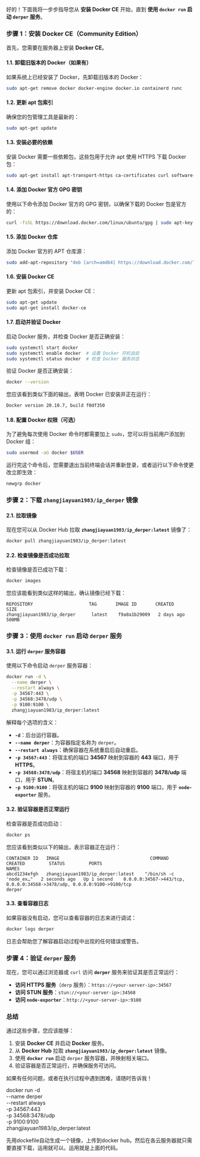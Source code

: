 好的！下面我将一步步指导您从 **安装 Docker CE** 开始，直到 **使用 `docker run` 启动 `derper` 服务**。

### **步骤 1：安装 Docker CE（Community Edition）**

首先，您需要在服务器上安装 **Docker CE**。

#### 1.1. **卸载旧版本的 Docker（如果有）**

如果系统上已经安装了 Docker，先卸载旧版本的 Docker：

```bash
sudo apt-get remove docker docker-engine docker.io containerd runc
```

#### 1.2. **更新 apt 包索引**

确保您的包管理工具是最新的：

```bash
sudo apt-get update
```

#### 1.3. **安装必要的依赖**

安装 Docker 需要一些依赖包，这些包用于允许 apt 使用 HTTPS 下载 Docker 包：

```bash
sudo apt-get install apt-transport-https ca-certificates curl software-properties-common
```

#### 1.4. **添加 Docker 官方 GPG 密钥**

使用以下命令添加 Docker 官方的 GPG 密钥，以确保下载的 Docker 包是官方的：

```bash
curl -fsSL https://download.docker.com/linux/ubuntu/gpg | sudo apt-key add -
```

#### 1.5. **添加 Docker 仓库**

添加 Docker 官方的 APT 仓库源：

```bash
sudo add-apt-repository "deb [arch=amd64] https://download.docker.com/linux/ubuntu $(lsb_release -cs) stable"
```

#### 1.6. **安装 Docker CE**

更新 apt 包索引，并安装 Docker CE：

```bash
sudo apt-get update
sudo apt-get install docker-ce
```

#### 1.7. **启动并验证 Docker**

启动 Docker 服务，并检查 Docker 是否正确安装：

```bash
sudo systemctl start docker
sudo systemctl enable docker  # 设置 Docker 开机自启
sudo systemctl status docker  # 检查 Docker 服务状态
```

验证 Docker 是否正确安装：

```bash
docker --version
```

您应该看到类似下面的输出，表明 Docker 已安装并正在运行：

```bash
Docker version 20.10.7, build f0df350
```

#### 1.8. **配置 Docker 权限（可选）**

为了避免每次使用 Docker 命令时都需要加上 `sudo`，您可以将当前用户添加到 Docker 组：

```bash
sudo usermod -aG docker $USER
```

运行完这个命令后，您需要退出当前终端会话并重新登录，或者运行以下命令使更改立即生效：

```bash
newgrp docker
```

### **步骤 2：下载 `zhangjiayuan1983/ip_derper` 镜像**

#### 2.1. **拉取镜像**

现在您可以从 Docker Hub 拉取 **`zhangjiayuan1983/ip_derper:latest`** 镜像了：

```bash
docker pull zhangjiayuan1983/ip_derper:latest
```

#### 2.2. **检查镜像是否成功拉取**

检查镜像是否已成功下载：

```bash
docker images
```

您应该能看到类似这样的输出，确认镜像已经下载：

```
REPOSITORY                     TAG       IMAGE ID       CREATED         SIZE
zhangjiayuan1983/ip_derper      latest    f9a8a1b29009   2 days ago      500MB
```

### **步骤 3：使用 `docker run` 启动 `derper` 服务**

#### 3.1. **运行 `derper` 服务容器**

使用以下命令启动 `derper` 服务容器：

```bash
docker run -d \
  --name derper \
  --restart always \
  -p 34567:443 \
  -p 34568:3478/udp \
  -p 9100:9100 \
  zhangjiayuan1983/ip_derper:latest
```

解释每个选项的含义：
- **`-d`**：后台运行容器。
- **`--name derper`**：为容器指定名称为 `derper`。
- **`--restart always`**：确保容器在系统重启后自动重启。
- **`-p 34567:443`**：将宿主机的端口 **34567** 映射到容器的 **443** 端口，用于 **HTTPS**。
- **`-p 34568:3478/udp`**：将宿主机的端口 **34568** 映射到容器的 **3478/udp** 端口，用于 **STUN**。
- **`-p 9100:9100`**：将宿主机的端口 **9100** 映射到容器的 **9100** 端口，用于 **`node-exporter`** 服务。

#### 3.2. **验证容器是否正常运行**

检查容器是否成功启动：

```bash
docker ps
```

您应该看到类似以下的输出，表示容器正在运行：

```
CONTAINER ID   IMAGE                                  COMMAND                  CREATED         STATUS         PORTS                                                                                       NAMES
abcd1234efgh   zhangjiayuan1983/ip_derper:latest    "/bin/sh -c 'node_ex…"   2 seconds ago   Up 1 second    0.0.0.0:34567->443/tcp, 0.0.0.0:34568->3478/udp, 0.0.0.0:9100->9100/tcp                    derper
```

#### 3.3. **查看容器日志**

如果容器没有启动，您可以查看容器的日志来进行调试：

```bash
docker logs derper
```

日志会帮助您了解容器启动过程中出现的任何错误或警告。

### **步骤 4：验证 `derper` 服务**

现在，您可以通过浏览器或 `curl` 访问 **`derper`** 服务来验证其是否正常运行：

- **访问 HTTPS 服务**（`derp` 服务）：`https://<your-server-ip>:34567`
- **访问 STUN 服务**：`stun://<your-server-ip>:34568`
- **访问 `node-exporter`**：`http://<your-server-ip>:9100`

### **总结**

通过这些步骤，您应该能够：
1. 安装 **Docker CE** 并启动 **Docker** 服务。
2. 从 **Docker Hub** 拉取 **`zhangjiayuan1983/ip_derper:latest`** 镜像。
3. 使用 **`docker run`** 启动 `derper` 服务容器，并映射相关端口。
4. 验证容器是否正常运行，并确保服务可访问。

如果有任何问题，或者在执行过程中遇到困难，请随时告诉我！



docker run -d \
  --name derper \
  --restart always \
  -p 34567:443 \
  -p 34568:3478/udp \
  -p 9100:9100 \
  zhangjiayuan1983/ip_derper:latest

  先用dockefile自动生成一个镜像，上传到docker hub。然后在各云服务器就只需要直接下载，运用就可以。运用就是上面的代码。
